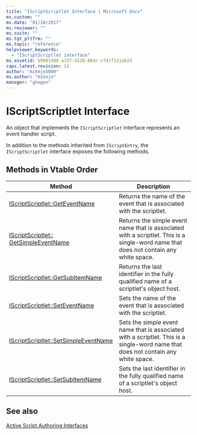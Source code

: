 ```yaml
---
title: "IScriptScriptlet Interface | Microsoft Docs"
ms.custom: ""
ms.date: "01/18/2017"
ms.reviewer: ""
ms.suite: ""
ms.tgt_pltfrm: ""
ms.topic: "reference"
helpviewer_keywords: 
  - "IScriptScriptlet interface"
ms.assetid: b9981908-a337-4228-864c-c741f111ab2d
caps.latest.revision: 11
author: "mikejo5000"
ms.author: "mikejo"
manager: "ghogen"
---
```

# IScriptScriptlet Interface
An object that implements the `IScriptScriptlet` interface represents an event handler script.  
  
 In addition to the methods inherited from `IScriptEntry`, the `IScriptScriptlet` interface exposes the following methods.  
  
## Methods in Vtable Order  
  
|Method|Description|  
|------------|-----------------|  
|[IScriptScriptlet::GetEventName](../../winscript/reference/iscriptscriptlet-geteventname.md)|Returns the name of the event that is associated with the scriptlet.|  
|[IScriptScriptlet:: GetSimpleEventName](../../winscript/reference/iscriptscriptlet-getsimpleeventname.md)|Returns the simple event name that is associated with a scriptlet. This is a single-word name that does not contain any white space.|  
|[IScriptScriptlet::GetSubItemName](../../winscript/reference/iscriptscriptlet-getsubitemname.md)|Returns the last identifier in the fully qualified name of a scriptlet's object host.|  
|[IScriptScriptlet::SetEventName](../../winscript/reference/iscriptscriptlet-seteventname.md)|Sets the name of the event that is associated with the scriptlet.|  
|[IScriptScriptlet::SetSimpleEventName](../../winscript/reference/iscriptscriptlet-setsimpleeventname.md)|Sets the simple event name that is associated with a scriptlet. This is a single-word name that does not contain any white space.|  
|[IScriptScriptlet::SetSubItemName](../../winscript/reference/iscriptscriptlet-setsubitemname.md)|Sets the last identifier in the fully qualified name of a scriptlet's object host.|  
  
## See also  
 [Active Script Authoring Interfaces](../../winscript/reference/active-script-authoring-interfaces.md)